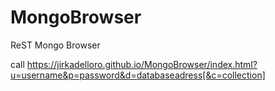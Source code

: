 # MongoBrowser
ReST Mongo Browser

call https://jirkadelloro.github.io/MongoBrowser/index.html?u=username&p=password&d=databaseadress[&c=collection]
